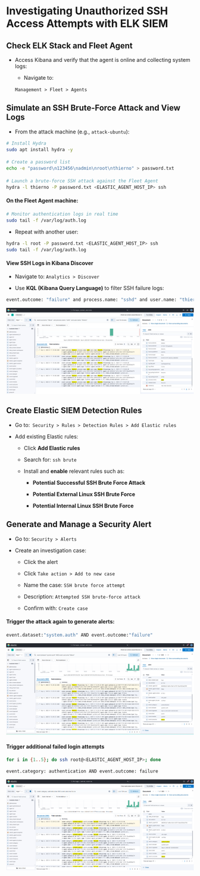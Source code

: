 # Investigating Unauthorized SSH Access Attempts with ELK SIEM

## Check ELK Stack and Fleet Agent

- Access Kibana and verify that the agent is online and collecting system logs:

  - Navigate to:

  `Management > Fleet > Agents`

## Simulate an SSH Brute-Force Attack and View Logs

- From the attack machine (e.g., `attack-ubuntu`):

```sh
# Install Hydra
sudo apt install hydra -y

# Create a password list
echo -e "password\n123456\nadmin\nroot\nthierno" > password.txt

# Launch a brute-force SSH attack against the Fleet Agent
hydra -l thierno -P password.txt <ELASTIC_AGENT_HOST_IP> ssh
```

#### On the Fleet Agent machine:

```sh
# Monitor authentication logs in real time
sudo tail -f /var/log/auth.log
```

- Repeat with another user:

```sh
hydra -l root -P password.txt <ELASTIC_AGENT_HOST_IP> ssh
sudo tail -f /var/log/auth.log
```

#### View SSH Logs in Kibana Discover

- Navigate to: `Analytics > Discover`

- Use **KQL (Kibana Query Language)** to filter SSH failure logs:

```sh
event.outcome: "failure" and process.name: "sshd" and user.name: "thierno"
```

![ELK](/soc-operations/incident-response/assets/01-elk-ssh-brute-force-detection.png)

## Create Elastic SIEM Detection Rules

- Go to:` Security > Rules > Detection Rules > Add Elastic rules`

- Add existing Elastic rules:

  - Click **Add Elastic rules**

  - Search for: `ssh brute`

  - Install and **enable** relevant rules such as:

    - **Potential Successful SSH Brute Force Attack**

    - **Potential External Linux SSH Brute Force**

    - **Potential Internal Linux SSH Brute Force**

## Generate and Manage a Security Alert

- Go to: `Security > Alerts`

- Create an investigation case:

  - Click the alert

  - Click `Take action > Add to new case`

  - Name the case: `SSH brute force attempt`

  - Description: `Attempted SSH brute-force attack`

  - Confirm with: `Create case`

#### Trigger the attack again to generate alerts:

```sh
event.dataset:"system.auth" AND event.outcome:"failure"
```

![ELK](/soc-operations/incident-response/assets/02-elk-ssh-brute-force-detection.png)

#### Trigger additional failed login attempts

```sh
for i in {1..5}; do ssh root@<ELASTIC_AGENT_HOST_IP>; done
```

```sh
event.category: authentication AND event.outcome: failure
```

![ELK](/soc-operations/incident-response/assets/03-elk-ssh-brute-force-detection.png)
